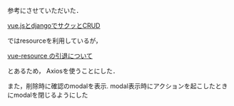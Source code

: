 
参考にさせていただいた．

[vue.jsとdjangoでサクッとCRUD](https://nmomos.com/tips/2019/07/31/vuejs-crud/)


ではresourceを利用しているが，

[vue-resource の引退について](https://nmomos.com/tips/2019/07/31/vuejs-crud/)

とあるため， Axiosを使うことにした．

また，削除時に確認のmodalを表示.
modal表示時にアクションを起こしたときにmodalを閉じるようにした
